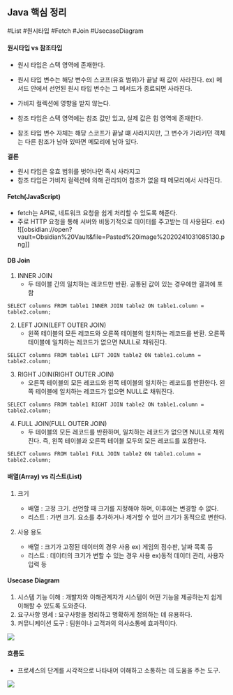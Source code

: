 ## **Java 핵심 정리**
#List #원시타입 #Fetch #Join #UsecaseDiagram 
#### 원시타입 vs 참조타입
- 원시 타입은 스택 영역에 존재한다.
- 원시 타입 변수는 해당 변수의 스코프(유효 범위)가 끝날 때 값이 사라진다.
	ex) 메서드 안에서 선언된 원시 타입 변수는 그 메서드가 종료되면 사라진다.
- 가비지 컬렉션에 영향을 받지 않는다.


- 참조 타입은 스택 영역에는 참조 값만 있고, 실제 값은 힙 영역에 존재한다.
- 참조 타입 변수 자체는 해당 스코프가 끝날 떄 사라지지만, 그 변수가 가리키던 객체는 다른 참조가 남아 있따면 메모리에 남아 있다. 

**결론** 
- 원시 타입은 유효 범위를 벗어나면 즉시 사라지고
- 참조 타입은 가비지 컬렉션에 의해 관리되어 참조가 없을 때 메모리에서 사라진다.

#### Fetch(JavaScript)
- fetch는 API로, 네트워크 요청을 쉽게 처리할 수 있도록 해준다. 
- 주로 HTTP 요청을 통해 서버와 비동기적으로 데이터를 주고받는 데 사용된다.
	ex)
  ![[obsidian://open?vault=Obsidian%20Vault&file=Pasted%20image%2020241031085130.png]]

#### DB Join 
1. INNER JOIN 
	- 두 테이블 간의 일치하는 레코드만 반환. 공통된 값이 있는 경우에만 결과에 포함 
```
SELECT columns FROM table1 INNER JOIN table2 ON table1.column = table2.column;
```

2. LEFT JOIN(LEFT OUTER JOIN)
	- 왼쪽 테이블의 모든 레코드와 오른쪽 테이블의 일치하는 레코드를 반환. 오른쪽 테이블에 일치하는 레코드가 없으면 NULL로 채워진다.
```
SELECT columns FROM table1 LEFT JOIN table2 ON table1.column = table2.column;
```

3. RIGHT JOIN(RIGHT OUTER JOIN)
	 - 오른쪽 테이블의 모든 레코드와 왼쪽 테이블의 일치하는 레코드를 반환한다. 왼쪽 테이블에 일치하는 레코드가 없으면 NULL로 채워진다. 
	
```	
SELECT columns FROM table1 RIGHT JOIN table2 ON table1.column = table2.column;
```

4. FULL JOIN(FULL OUTER JOIN)
	 - 두 테이블의 모든 레코드를 반환하며, 일치하는 레코드가 없으면 NULL로 채워진다. 즉, 왼쪽 테이블과 오른쪽 테이블 모두의 모든 레코드를 포함한다.

```
SELECT columns FROM table1 FULL JOIN table2 ON table1.column = table2.column;
```

#### 배열(Array) vs 리스트(List)
1. 크기
	- 배열 : 고정 크기. 선언할 때 크기를 지정해야 하며, 이후에는 변경할 수 없다.
	- 리스트 : 가변 크기. 요소를 추가하거나 제거할 수 있어 크기가 동적으로 변한다.

2. 사용 용도
	 - 배열 : 크기가 고정된 데이터의 경우 사용 ex) 게임의 점수판, 날짜 목록 등
	 - 리스트 : 데이터의 크기가 변할 수 있는 경우 사용 ex)동적 데이터 관리, 사용자 입력 등 

#### Usecase Diagram 
1. 시스템 기능 이해 : 개발자와 이해관계자가 시스템이 어떤 기능을 제공하는지 쉽게 이해할 수 있도록 도와준다.
2. 요구사항 명세 : 요구사항을 정리하고 명확하게 정의하는 데 유용하다.
3. 커뮤니케이션 도구 : 팀원이나 고객과의 의사소통에 효과적이다.
	
<img src= "obsidian://open?vault=Obsidian%20Vault&file=Pasted%20image%2020241031092533.png">


#### 흐름도 
- 프로세스의 단계를 시각적으로 나타내어 이해하고 소통하는 데 도움을 주는 도구.

<img src = "obsidian://open?vault=Obsidian%20Vault&file=Pasted%20image%2020241031092533.png">
